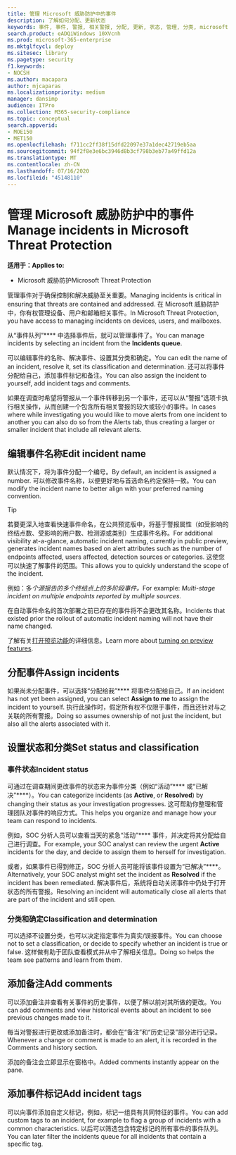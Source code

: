 ```yaml
---
title: 管理 Microsoft 威胁防护中的事件
description: 了解如何分配、更新状态
keywords: 事件, 事件, 警报, 相关警报, 分配, 更新, 状态, 管理, 分类, microsoft, 365, m365
search.product: eADQiWindows 10XVcnh
ms.prod: microsoft-365-enterprise
ms.mktglfcycl: deploy
ms.sitesec: library
ms.pagetype: security
f1.keywords:
- NOCSH
ms.author: macapara
author: mjcaparas
ms.localizationpriority: medium
manager: dansimp
audience: ITPro
ms.collection: M365-security-compliance
ms.topic: conceptual
search.appverid:
- MOE150
- MET150
ms.openlocfilehash: f711cc2ff38f15dfd22097e37a1dec42719eb5aa
ms.sourcegitcommit: 94f2f8e3e6bc3946d8b3cf798b3eb77a49ffd12a
ms.translationtype: MT
ms.contentlocale: zh-CN
ms.lasthandoff: 07/16/2020
ms.locfileid: "45148110"
---
```

# <a name="manage-incidents-in-microsoft-threat-protection"></a><span data-ttu-id="86b17-104">管理 Microsoft 威胁防护中的事件</span><span class="sxs-lookup"><span data-stu-id="86b17-104">Manage incidents in Microsoft Threat Protection</span></span>

<span data-ttu-id="86b17-105">**适用于：**</span><span class="sxs-lookup"><span data-stu-id="86b17-105">**Applies to:**</span></span>
- <span data-ttu-id="86b17-106">Microsoft 威胁防护</span><span class="sxs-lookup"><span data-stu-id="86b17-106">Microsoft Threat Protection</span></span>



<span data-ttu-id="86b17-107">管理事件对于确保控制和解决威胁至关重要。</span><span class="sxs-lookup"><span data-stu-id="86b17-107">Managing incidents is critical in ensuring that threats are contained and addressed.</span></span> <span data-ttu-id="86b17-108">在 Microsoft 威胁防护中，你有权管理设备、用户和邮箱相关事件。</span><span class="sxs-lookup"><span data-stu-id="86b17-108">In Microsoft Threat Protection, you have access to managing incidents on devices, users, and mailboxes.</span></span> 


<span data-ttu-id="86b17-109">从“事件队列”\*\*\*\* 中选择事件后，就可以管理事件了。</span><span class="sxs-lookup"><span data-stu-id="86b17-109">You can manage incidents by selecting an incident from the **Incidents queue**.</span></span> 

<span data-ttu-id="86b17-110">可以编辑事件的名称、解决事件、设置其分类和确定。</span><span class="sxs-lookup"><span data-stu-id="86b17-110">You can edit the name of an incident, resolve it, set its classification and determination.</span></span> <span data-ttu-id="86b17-111">还可以将事件分配给自己，添加事件标记和备注。</span><span class="sxs-lookup"><span data-stu-id="86b17-111">You can also assign the incident to yourself, add incident tags and comments.</span></span>

<span data-ttu-id="86b17-112">如果在调查时希望将警报从一个事件转移到另一个事件，还可以从“警报”选项卡执行相关操作，从而创建一个包含所有相关警报的较大或较小的事件。</span><span class="sxs-lookup"><span data-stu-id="86b17-112">In cases where while investigating you would like to move alerts from one incident to another you can also do so from the Alerts tab, thus creating a larger or smaller incident that include all relevant alerts.</span></span>

## <a name="edit-incident-name"></a><span data-ttu-id="86b17-113">编辑事件名称</span><span class="sxs-lookup"><span data-stu-id="86b17-113">Edit incident name</span></span>
<span data-ttu-id="86b17-114">默认情况下，将为事件分配一个编号。</span><span class="sxs-lookup"><span data-stu-id="86b17-114">By default, an incident is assigned a number.</span></span> <span data-ttu-id="86b17-115">可以修改事件名称，以便更好地与首选命名约定保持一致。</span><span class="sxs-lookup"><span data-stu-id="86b17-115">You can modify the incident name to better align with your preferred naming convention.</span></span>

> [!TIP]
> <span data-ttu-id="86b17-116">若要更深入地查看快速事件命名，在公共预览版中，将基于警报属性（如受影响的终结点数、受影响的用户数、检测源或类别）生成事件名称。</span><span class="sxs-lookup"><span data-stu-id="86b17-116">For additional visibility at-a-glance, automatic incident naming, currently in public preview, generates incident names based on alert attributes such as the number of endpoints affected, users affected, detection sources or categories.</span></span> <span data-ttu-id="86b17-117">这使您可以快速了解事件的范围。</span><span class="sxs-lookup"><span data-stu-id="86b17-117">This allows you to quickly understand the scope of the incident.</span></span>
>
> <span data-ttu-id="86b17-118">例如：多*个源报告的多个终结点上的多阶段事件。*</span><span class="sxs-lookup"><span data-stu-id="86b17-118">For example: *Multi-stage incident on multiple endpoints reported by multiple sources.*</span></span>
>
> <span data-ttu-id="86b17-119">在自动事件命名的首次部署之前已存在的事件将不会更改其名称。</span><span class="sxs-lookup"><span data-stu-id="86b17-119">Incidents that existed prior the rollout of automatic incident naming will not have their name changed.</span></span>
>
> <span data-ttu-id="86b17-120">了解有关[打开预览功能](preview.md#turn-on-preview-features)的详细信息。</span><span class="sxs-lookup"><span data-stu-id="86b17-120">Learn more about [turning on preview features](preview.md#turn-on-preview-features).</span></span>

## <a name="assign-incidents"></a><span data-ttu-id="86b17-121">分配事件</span><span class="sxs-lookup"><span data-stu-id="86b17-121">Assign incidents</span></span>
<span data-ttu-id="86b17-122">如果尚未分配事件，可以选择“分配给我”\*\*\*\* 将事件分配给自己。</span><span class="sxs-lookup"><span data-stu-id="86b17-122">If an incident has not yet been assigned, you can select **Assign to me** to assign the incident to yourself.</span></span> <span data-ttu-id="86b17-123">执行此操作时，假定所有权不仅限于事件，而且还针对与之关联的所有警报。</span><span class="sxs-lookup"><span data-stu-id="86b17-123">Doing so assumes ownership of not just the incident, but also all the alerts associated with it.</span></span>

## <a name="set-status-and-classification"></a><span data-ttu-id="86b17-124">设置状态和分类</span><span class="sxs-lookup"><span data-stu-id="86b17-124">Set status and classification</span></span>
### <a name="incident-status"></a><span data-ttu-id="86b17-125">事件状态</span><span class="sxs-lookup"><span data-stu-id="86b17-125">Incident status</span></span>
<span data-ttu-id="86b17-126">可通过在调查期间更改事件的状态来为事件分类（例如“活动”\*\*\*\* 或“已解决”\*\*\*\*）。</span><span class="sxs-lookup"><span data-stu-id="86b17-126">You can categorize incidents (as **Active**, or **Resolved**) by changing their status as your investigation progresses.</span></span> <span data-ttu-id="86b17-127">这可帮助你整理和管理团队对事件的响应方式。</span><span class="sxs-lookup"><span data-stu-id="86b17-127">This helps you organize and manage how your team can respond to incidents.</span></span>

<span data-ttu-id="86b17-128">例如，SOC 分析人员可以查看当天的紧急“活动”\*\*\*\* 事件，并决定将其分配给自己进行调查。</span><span class="sxs-lookup"><span data-stu-id="86b17-128">For example, your SOC analyst can review the urgent **Active** incidents for the day, and decide to assign them to herself for investigation.</span></span>

<span data-ttu-id="86b17-129">或者，如果事件已得到修正，SOC 分析人员可能将该事件设置为“已解决”\*\*\*\*。</span><span class="sxs-lookup"><span data-stu-id="86b17-129">Alternatively, your SOC analyst might set the incident as **Resolved** if the incident has been remediated.</span></span> <span data-ttu-id="86b17-130">解决事件后，系统将自动关闭事件中仍处于打开状态的所有警报。</span><span class="sxs-lookup"><span data-stu-id="86b17-130">Resolving an incident will automatically close all alerts that are part of the incident and still open.</span></span> 

### <a name="classification-and-determination"></a><span data-ttu-id="86b17-131">分类和确定</span><span class="sxs-lookup"><span data-stu-id="86b17-131">Classification and determination</span></span>
<span data-ttu-id="86b17-132">可以选择不设置分类，也可以决定指定事件为真实/误报事件。</span><span class="sxs-lookup"><span data-stu-id="86b17-132">You can choose not to set a classification, or decide to specify whether an incident is true or false.</span></span> <span data-ttu-id="86b17-133">这样做有助于团队查看模式并从中了解相关信息。</span><span class="sxs-lookup"><span data-stu-id="86b17-133">Doing so helps the team see patterns and learn from them.</span></span> 

## <a name="add-comments"></a><span data-ttu-id="86b17-134">添加备注</span><span class="sxs-lookup"><span data-stu-id="86b17-134">Add comments</span></span>
<span data-ttu-id="86b17-135">可以添加备注并查看有关事件的历史事件，以便了解以前对其所做的更改。</span><span class="sxs-lookup"><span data-stu-id="86b17-135">You can add comments and view historical events about an incident to see previous changes made to it.</span></span>

<span data-ttu-id="86b17-136">每当对警报进行更改或添加备注时，都会在“备注”和“历史记录”部分进行记录。</span><span class="sxs-lookup"><span data-stu-id="86b17-136">Whenever a change or comment is made to an alert, it is recorded in the Comments and history section.</span></span>

<span data-ttu-id="86b17-137">添加的备注会立即显示在窗格中。</span><span class="sxs-lookup"><span data-stu-id="86b17-137">Added comments instantly appear on the pane.</span></span>

## <a name="add-incident-tags"></a><span data-ttu-id="86b17-138">添加事件标记</span><span class="sxs-lookup"><span data-stu-id="86b17-138">Add incident tags</span></span>
<span data-ttu-id="86b17-139">可以向事件添加自定义标记，例如，标记一组具有共同特征的事件。</span><span class="sxs-lookup"><span data-stu-id="86b17-139">You can add custom tags to an incident, for example to flag a group of incidents with a common characteristics.</span></span> <span data-ttu-id="86b17-140">以后可以筛选包含特定标记的所有事件的事件队列。</span><span class="sxs-lookup"><span data-stu-id="86b17-140">You can later filter the incidents queue for all incidents that contain a specific tag.</span></span>